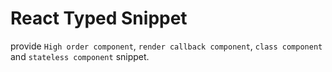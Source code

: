 # React Typed Snippet

provide `High order component`, `render callback component`, `class component`
and `stateless component` snippet.

